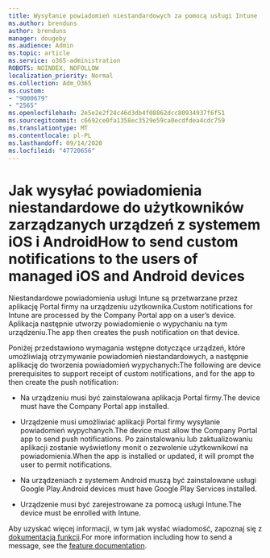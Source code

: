 ```yaml
---
title: Wysyłanie powiadomień niestandardowych za pomocą usługi Intune
ms.author: brenduns
author: brenduns
manager: dougeby
ms.audience: Admin
ms.topic: article
ms.service: o365-administration
ROBOTS: NOINDEX, NOFOLLOW
localization_priority: Normal
ms.collection: Adm_O365
ms.custom:
- "9000679"
- "2565"
ms.openlocfilehash: 2e5e2e2f24c46d3db4f08862dcc80934937f6f51
ms.sourcegitcommit: c6692ce0fa1358ec3529e59ca0ecdfdea4cdc759
ms.translationtype: MT
ms.contentlocale: pl-PL
ms.lasthandoff: 09/14/2020
ms.locfileid: "47720656"
---
```

# <a name="how-to-send-custom-notifications-to-the-users-of-managed-ios-and-android-devices"></a><span data-ttu-id="65c12-102">Jak wysyłać powiadomienia niestandardowe do użytkowników zarządzanych urządzeń z systemem iOS i Android</span><span class="sxs-lookup"><span data-stu-id="65c12-102">How to send custom notifications to the users of managed iOS and Android devices</span></span>

<span data-ttu-id="65c12-103">Niestandardowe powiadomienia usługi Intune są przetwarzane przez aplikację Portal firmy na urządzeniu użytkownika.</span><span class="sxs-lookup"><span data-stu-id="65c12-103">Custom notifications for Intune are processed by the Company Portal app on a user’s device.</span></span> <span data-ttu-id="65c12-104">Aplikacja następnie utworzy powiadomienie o wypychaniu na tym urządzeniu.</span><span class="sxs-lookup"><span data-stu-id="65c12-104">The app then creates the push notification on that device.</span></span>

<span data-ttu-id="65c12-105">Poniżej przedstawiono wymagania wstępne dotyczące urządzeń, które umożliwiają otrzymywanie powiadomień niestandardowych, a następnie aplikację do tworzenia powiadomień wypychanych:</span><span class="sxs-lookup"><span data-stu-id="65c12-105">The following are device prerequisites to support receipt of custom notifications, and for the app to then create the push notification:</span></span>

- <span data-ttu-id="65c12-106">Na urządzeniu musi być zainstalowana aplikacja Portal firmy.</span><span class="sxs-lookup"><span data-stu-id="65c12-106">The device must have the Company Portal app installed.</span></span>  

- <span data-ttu-id="65c12-107">Urządzenie musi umożliwiać aplikacji Portal firmy wysyłanie powiadomień wypychanych.</span><span class="sxs-lookup"><span data-stu-id="65c12-107">The device must allow the Company Portal app to send push notifications.</span></span> <span data-ttu-id="65c12-108">Po zainstalowaniu lub zaktualizowaniu aplikacji zostanie wyświetlony monit o zezwolenie użytkownikowi na powiadomienia.</span><span class="sxs-lookup"><span data-stu-id="65c12-108">When the app is installed or updated, it will prompt the user to permit notifications.</span></span>

- <span data-ttu-id="65c12-109">Na urządzeniach z systemem Android muszą być zainstalowane usługi Google Play.</span><span class="sxs-lookup"><span data-stu-id="65c12-109">Android devices must have Google Play Services installed.</span></span>

- <span data-ttu-id="65c12-110">Urządzenie musi być zarejestrowane za pomocą usługi Intune.</span><span class="sxs-lookup"><span data-stu-id="65c12-110">The device must be enrolled with Intune.</span></span>

<span data-ttu-id="65c12-111">Aby uzyskać więcej informacji, w tym jak wysłać wiadomość, zapoznaj się z [dokumentacją funkcji](https://docs.microsoft.com/intune/custom-notifications).</span><span class="sxs-lookup"><span data-stu-id="65c12-111">For more information including how to send a message, see the [feature documentation](https://docs.microsoft.com/intune/custom-notifications).</span></span>
